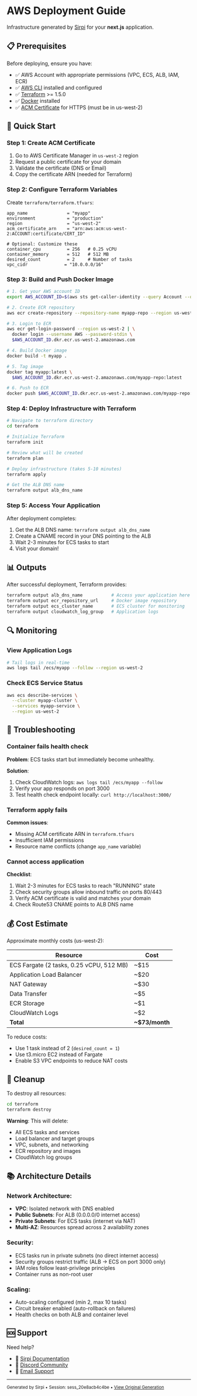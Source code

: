 # AWS Deployment Guide

Infrastructure generated by [Sirpi](https://sirpi.dev) for your **next.js** application.

## 📋 Prerequisites

Before deploying, ensure you have:

- ✅ AWS Account with appropriate permissions (VPC, ECS, ALB, IAM, ECR)
- ✅ [AWS CLI](https://aws.amazon.com/cli/) installed and configured
- ✅ [Terraform](https://www.terraform.io/downloads) >= 1.5.0
- ✅ [Docker](https://www.docker.com/get-started) installed
- ✅ [ACM Certificate](https://console.aws.amazon.com/acm) for HTTPS (must be in us-west-2)

## 🚀 Quick Start

### Step 1: Create ACM Certificate

1. Go to AWS Certificate Manager in `us-west-2` region
2. Request a public certificate for your domain
3. Validate the certificate (DNS or Email)
4. Copy the certificate ARN (needed for Terraform)

### Step 2: Configure Terraform Variables

Create `terraform/terraform.tfvars`:

```hcl
app_name               = "myapp"
environment            = "production"
region                 = "us-west-2"
acm_certificate_arn    = "arn:aws:acm:us-west-2:ACCOUNT:certificate/CERT_ID"

# Optional: Customize these
container_cpu          = 256   # 0.25 vCPU
container_memory       = 512   # 512 MB
desired_count          = 2     # Number of tasks
vpc_cidr              = "10.0.0.0/16"
```

### Step 3: Build and Push Docker Image

```bash
# 1. Get your AWS account ID
export AWS_ACCOUNT_ID=$(aws sts get-caller-identity --query Account --output text)

# 2. Create ECR repository
aws ecr create-repository --repository-name myapp-repo --region us-west-2

# 3. Login to ECR
aws ecr get-login-password --region us-west-2 | \
  docker login --username AWS --password-stdin \
  $AWS_ACCOUNT_ID.dkr.ecr.us-west-2.amazonaws.com

# 4. Build Docker image
docker build -t myapp .

# 5. Tag image
docker tag myapp:latest \
  $AWS_ACCOUNT_ID.dkr.ecr.us-west-2.amazonaws.com/myapp-repo:latest

# 6. Push to ECR
docker push $AWS_ACCOUNT_ID.dkr.ecr.us-west-2.amazonaws.com/myapp-repo:latest
```

### Step 4: Deploy Infrastructure with Terraform

```bash
# Navigate to terraform directory
cd terraform

# Initialize Terraform
terraform init

# Review what will be created
terraform plan

# Deploy infrastructure (takes 5-10 minutes)
terraform apply

# Get the ALB DNS name
terraform output alb_dns_name
```

### Step 5: Access Your Application

After deployment completes:

1. Get the ALB DNS name: `terraform output alb_dns_name`
2. Create a CNAME record in your DNS pointing to the ALB
3. Wait 2-3 minutes for ECS tasks to start
4. Visit your domain!

## 📊 Outputs

After successful deployment, Terraform provides:

```bash
terraform output alb_dns_name           # Access your application here
terraform output ecr_repository_url     # Docker image repository
terraform output ecs_cluster_name       # ECS cluster for monitoring
terraform output cloudwatch_log_group   # Application logs
```

## 🔍 Monitoring

### View Application Logs

```bash
# Tail logs in real-time
aws logs tail /ecs/myapp --follow --region us-west-2
```

### Check ECS Service Status

```bash
aws ecs describe-services \
  --cluster myapp-cluster \
  --services myapp-service \
  --region us-west-2
```

## 🐛 Troubleshooting

### Container fails health check

**Problem**: ECS tasks start but immediately become unhealthy.

**Solution**:
1. Check CloudWatch logs: `aws logs tail /ecs/myapp --follow`
2. Verify your app responds on port 3000
3. Test health check endpoint locally: `curl http://localhost:3000/`

### Terraform apply fails

**Common issues**:
- Missing ACM certificate ARN in `terraform.tfvars`
- Insufficient IAM permissions
- Resource name conflicts (change `app_name` variable)

### Cannot access application

**Checklist**:
1. Wait 2-3 minutes for ECS tasks to reach "RUNNING" state
2. Check security groups allow inbound traffic on ports 80/443
3. Verify ACM certificate is valid and matches your domain
4. Check Route53 CNAME points to ALB DNS name

## 💰 Cost Estimate

Approximate monthly costs (us-west-2):

| Resource | Cost |
|----------|------|
| ECS Fargate (2 tasks, 0.25 vCPU, 512 MB) | ~$15 |
| Application Load Balancer | ~$20 |
| NAT Gateway | ~$30 |
| Data Transfer | ~$5 |
| ECR Storage | ~$1 |
| CloudWatch Logs | ~$2 |
| **Total** | **~$73/month** |

To reduce costs:
- Use 1 task instead of 2 (`desired_count = 1`)
- Use t3.micro EC2 instead of Fargate
- Enable S3 VPC endpoints to reduce NAT costs

## 🧹 Cleanup

To destroy all resources:

```bash
cd terraform
terraform destroy
```

**Warning**: This will delete:
- All ECS tasks and services
- Load balancer and target groups
- VPC, subnets, and networking
- ECR repository and images
- CloudWatch log groups

## 📚 Architecture Details

### Network Architecture:
- **VPC**: Isolated network with DNS enabled
- **Public Subnets**: For ALB (0.0.0.0/0 internet access)
- **Private Subnets**: For ECS tasks (internet via NAT)
- **Multi-AZ**: Resources spread across 2 availability zones

### Security:
- ECS tasks run in private subnets (no direct internet access)
- Security groups restrict traffic (ALB → ECS on port 3000 only)
- IAM roles follow least-privilege principles
- Container runs as non-root user

### Scaling:
- Auto-scaling configured (min 2, max 10 tasks)
- Circuit breaker enabled (auto-rollback on failures)
- Health checks on both ALB and container level

## 🆘 Support

Need help?
- 📖 [Sirpi Documentation](https://docs.sirpi.dev)
- 💬 [Discord Community](https://discord.gg/sirpi)
- 📧 [Email Support](mailto:support@sirpi.dev)

---

<sub>Generated by Sirpi • Session: sess_20e8acb4c4be • [View Original Generation](https://sirpi.dev/generation/sess_20e8acb4c4be)</sub>
